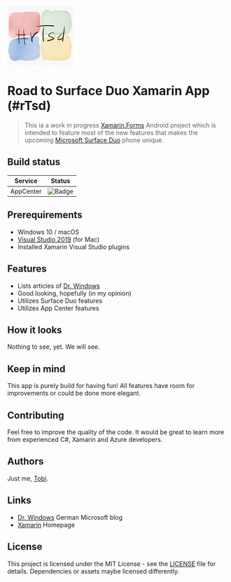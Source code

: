 ![#rTsd Logo](docs/logo-small.jpg)

# Road to Surface Duo Xamarin App (#rTsd)
> This ia a work in progress [Xamarin.Forms](https://dotnet.microsoft.com/apps/xamarin) Android project which is intended to feature most of the new features that makes the upcoming [Microsoft Surface Duo](https://www.microsoft.com/en-us/surface/devices/surface-duo) phone unique.

## Build status

|Service|Status|
|-------|------|
|AppCenter|![Badge](https://build.appcenter.ms/v0.1/apps/b0ad7c4c-b7c3-4fa3-b969-c840e9affc22/branches/master/badge)

## Prerequirements
- Windows 10 / macOS 
- [Visual Studio 2019](https://visualstudio.microsoft.com/) (for Mac)
- Installed Xamarin Visual Studio plugins

## Features
- Lists articles of [Dr. Windows](https://www.drwindows.de) 
- Good looking, hopefully (in my opinion)
- Utilizes Surface Duo features
- Utilizes App Center features

## How it looks
Nothing to see, yet. We will see.

## Keep in mind
This app is purely build for having fun! All features have room for improvements or could be done more elegant.

## Contributing
Feel free to improve the quality of the code. It would be great to learn more from experienced C#, Xamarin and Azure developers.

## Authors
Just me, [Tobi]([https://tscholze.github.io).

## Links
- [Dr. Windows](https://www.drwindows.de) German Microsoft blog
- [Xamarin](https://dotnet.microsoft.com/apps/xamarin) Homepage


## License
This project is licensed under the MIT License - see the [LICENSE](LICENSE) file for details.
Dependencies or assets maybe licensed differently.
